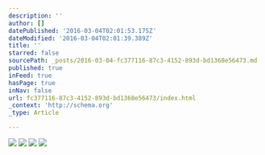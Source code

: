 ```yaml
---
description: ''
author: []
datePublished: '2016-03-04T02:01:53.175Z'
dateModified: '2016-03-04T02:01:39.389Z'
title: ''
starred: false
sourcePath: _posts/2016-03-04-fc377116-87c3-4152-893d-bd1368e56473.md
published: true
inFeed: true
hasPage: true
inNav: false
url: fc377116-87c3-4152-893d-bd1368e56473/index.html
_context: 'http://schema.org'
_type: Article

---
```

![](https://the-grid-user-content.s3-us-west-2.amazonaws.com/bf68f119-a4b2-44e6-8f6a-f992323de71e.png)
![](https://the-grid-user-content.s3-us-west-2.amazonaws.com/bb4fd380-7646-42f9-bc9a-0321a2f543dc.png)
![](https://the-grid-user-content.s3-us-west-2.amazonaws.com/1a7bee09-7142-4a23-b2ac-3d718080de10.png)
![](https://the-grid-user-content.s3-us-west-2.amazonaws.com/a32a9829-a487-4560-b22b-3585b85b7edc.png)